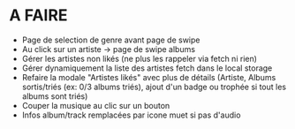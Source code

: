 # A FAIRE

- Page de selection de genre avant page de swipe
- Au click sur un artiste -> page de swipe albums
- Gérer les artistes non likés (ne plus les rappeler via fetch ni rien)
- Gérer dynamiquement la liste des artistes fetch dans le local storage
- Refaire la modale "Artistes likés" avec plus de détails (Artiste, Albums sortis/triés (ex: 0/3 albums triés), ajout d'un badge ou trophée si tout les albums sont triés)
- Couper la musique au clic sur un bouton
- Infos album/track remplacées par icone muet si pas d'audio
